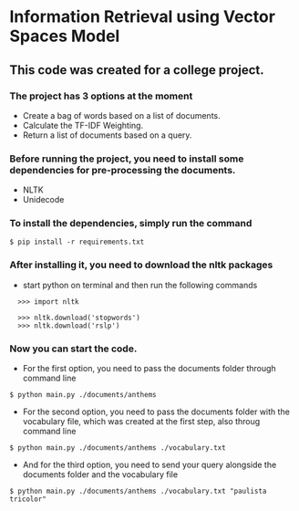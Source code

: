 # Information Retrieval using Vector Spaces Model

## This code was created for a college project.
### The project has 3 options at the moment
- Create a bag of words based on a list of documents.
- Calculate the TF-IDF Weighting.
- Return a list of documents based on a query.

### Before running the project, you need to install some dependencies for pre-processing the documents.
- NLTK
- Unidecode

### To install the dependencies, simply run the command
```
$ pip install -r requirements.txt
```

### After installing it, you need to download the nltk packages
- start python on terminal and then run the following commands
```
  >>> import nltk
  
  >>> nltk.download('stopwords')
  >>> nltk.download('rslp')
```

### Now you can start the code.
- For the first option, you need to pass the documents folder through command line
```
$ python main.py ./documents/anthems
```

- For the second option, you need to pass the documents folder with the vocabulary file, which was created at the first step, also throug command line
```
$ python main.py ./documents/anthems ./vocabulary.txt
```

- And for the third option, you need to send your query alongside the documents folder and the vocabulary file
```
$ python main.py ./documents/anthems ./vocabulary.txt "paulista tricolor"
```

